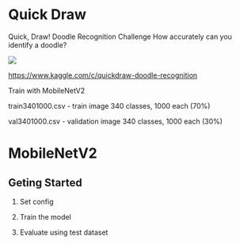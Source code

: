 # Quick Draw

Quick, Draw! Doodle Recognition Challenge
How accurately can you identify a doodle?

![](https://storage.googleapis.com/kaggle-media/competitions/quickdraw/what-does-a-bee-look-like-1.png)

https://www.kaggle.com/c/quickdraw-doodle-recognition


Train with MobileNetV2

train3401000.csv - train image 340 classes, 1000 each (70%)

val3401000.csv - validation image 340 classes, 1000 each (30%)


# MobileNetV2




## Geting Started
  
1. Set config

2. Train the model

3. Evaluate using test dataset
